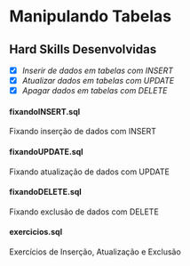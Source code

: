 # Manipulando Tabelas

## Hard Skills Desenvolvidas

- [X] _Inserir de dados em tabelas com INSERT_
- [X] _Atualizar dados em tabelas com UPDATE_
- [X] _Apagar dados em tabelas com DELETE_

#### fixandoINSERT.sql
Fixando inserção de dados com INSERT

#### fixandoUPDATE.sql
Fixando atualização de dados com UPDATE

#### fixandoDELETE.sql
Fixando exclusão de dados com DELETE

#### exercicios.sql
Exercícios de Inserção, Atualização e Exclusão
